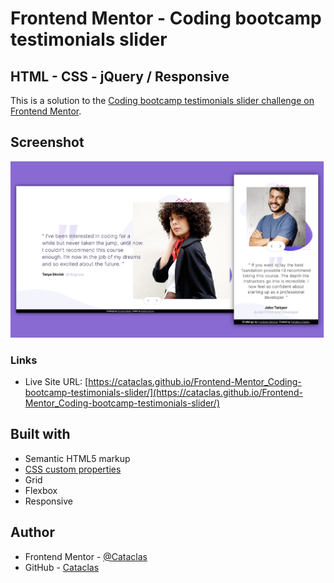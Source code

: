 # Frontend Mentor - Coding bootcamp testimonials slider

## HTML - CSS - jQuery / Responsive

This is a solution to the [Coding bootcamp testimonials slider challenge on Frontend Mentor](https://www.frontendmentor.io/challenges/coding-bootcamp-testimonials-slider-4FNyLA8JL). 


## Screenshot

<img src="screenshot/screen.png">


### Links

- Live Site URL: [https://cataclas.github.io/Frontend-Mentor_Coding-bootcamp-testimonials-slider/](https://cataclas.github.io/Frontend-Mentor_Coding-bootcamp-testimonials-slider/)


## Built with

- Semantic HTML5 markup
- [CSS custom properties](https://devdocs.io/css/)
- Grid
- Flexbox
- Responsive


## Author

- Frontend Mentor - [@Cataclas](https://www.frontendmentor.io/profile/Cataclas)
- GitHub - [Cataclas](https://github.com/Cataclas)
